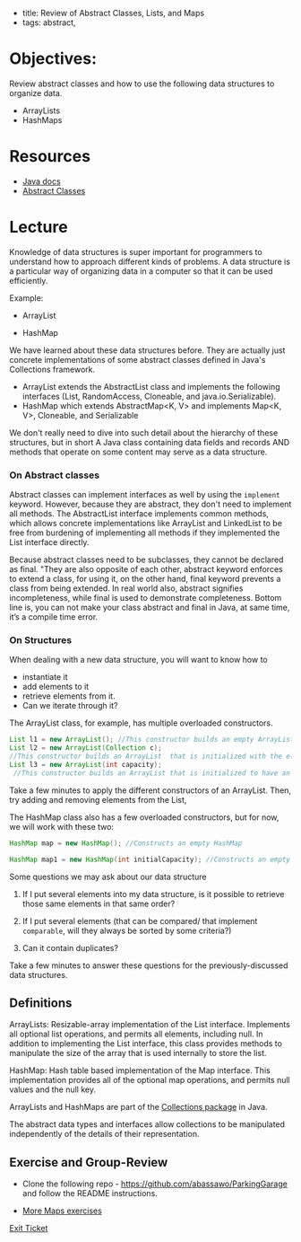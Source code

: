 - title: Review of Abstract Classes, Lists, and Maps
- tags: abstract,

# Objectives:
  Review abstract classes and how to use the following data structures to organize data.
- ArrayLists
- HashMaps

# Resources

- [Java docs](http://docs.oracle.com/javase/tutorial/collections/intro/index.html)
- [Abstract Classes](http://docs.oracle.com/javase/tutorial/java/IandI/abstract.html)


# Lecture

Knowledge of data structures is super important for programmers to understand how to approach different kinds of problems. A data structure is a particular way of organizing data in a computer so that it can be used efficiently.


Example:

  - ArrayList

  - HashMap  

We have learned about these data structures before. They are actually just concrete implementations of some abstract classes defined in Java's Collections framework.  

  - ArrayList extends the AbstractList class and implements the following interfaces (List, RandomAccess, Cloneable, and java.io.Serializable).
  - HashMap which extends AbstractMap<K, V> and implements Map<K, V>, Cloneable, and Serializable

We don't really need to dive into such detail about the hierarchy of these structures, but in short A Java class containing data fields and records AND methods that operate on some content may serve as a data structure.

### On Abstract classes

  Abstract classes can implement interfaces as well by using the ```implement``` keyword. However, because they are abstract, they don't need to implement all methods. The AbstractList interface implements common methods, which allows concrete implementations like ArrayList and LinkedList to be free from burdening of implementing all methods if they implemented the List interface directly.

  Because abstract classes need to be subclasses, they cannot be declared as final. "They are also opposite of each other, abstract keyword enforces to extend a class, for using it, on the other hand, final keyword prevents a class from being extended. In real world also, abstract signifies incompleteness, while final is used to demonstrate completeness. Bottom line is, you can not make your class abstract and final in Java, at same time, it’s a compile time error.

### On Structures

When dealing with a new data structure, you will want to know how to

- instantiate it
- add elements to it
- retrieve elements from it.
- Can we iterate through it?

The ArrayList class, for example, has multiple overloaded constructors.
```java
List l1 = new ArrayList(); //This constructor builds an empty ArrayList
List l2 = new ArrayList(Collection c);
//This constructor builds an ArrayList  that is initialized with the elements of the collection c.
List l3 = new ArrayList(int capacity);
 //This constructor builds an ArrayList that is initialized to have an initial capacity equal to capacity. The capacity of the ArrayList can grow automatically as elements are added to the list.
```

Take a few minutes to apply the different constructors of an ArrayList.
Then, try adding and removing elements from the List,

The HashMap class also has a few overloaded constructors, but for now, we will work with these two:

```java
HashMap map = new HashMap(); //Constructs an empty HashMap

HashMap map1 = new HashMap(int initialCapacity); //Constructs an empty HashMap with the specified initial capacity

```

Some questions we may ask about our data structure

1) If I put several elements into my data structure, is it possible to retrieve those same elements in that same order?

2) If I put several elements (that can be compared/ that implement ```comparable```,  will they always be sorted by some criteria?)

3) Can it contain duplicates?


Take a few minutes to answer these questions for the previously-discussed data structures.


## Definitions

ArrayLists: Resizable-array implementation of the List interface. Implements all optional list operations, and permits all elements, including null. In addition to implementing the List interface, this class provides methods to manipulate the size of the array that is used internally to store the list.

HashMap: Hash table based implementation of the Map interface. This implementation provides all of the optional map operations, and permits null values and the null key.

ArrayLists and HashMaps are part of the [Collections package](http://docs.oracle.com/javase/tutorial/collections/intro/index.html) in Java.

The abstract data types and interfaces allow collections to be manipulated independently of the details of their representation.


## Exercise and Group-Review

- Clone the following repo - https://github.com/abassawo/ParkingGarage and follow the README instructions.

- [More Maps exercises](https://github.com/C4Q/AC3.3/blob/master/lessons/hashmaps-and-sets/exercises/maps-exercises.md)


[Exit Ticket](docs.google.com/spreadsheets/d/1Dhso6GXmD60tvOJPc88RNfnOJVQH_yYJrFiuEBd0gVU/edit#gid=891675450)
